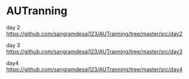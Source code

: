 # AUTranning

day 2 https://github.com/sangramdesai123/AUTranning/tree/master/src/day2

day 3 https://github.com/sangramdesai123/AUTranning/tree/master/src/day3

day4 https://github.com/sangramdesai123/AUTranning/tree/master/src/day4
